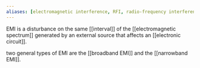 ```yaml
---
aliases: [electromagnetic interference, RFI, radio-frequency interference]
---
```

EMI is a disturbance on the same [[interval]] of the [[electromagnetic spectrum]] generated by an external source that affects an [[electronic circuit]].

two general types of EMI are the [[broadband EMI]] and the [[narrowband EMI]].